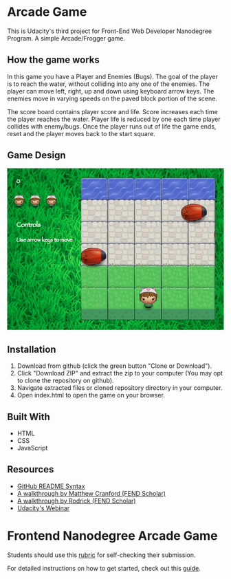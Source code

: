 # Arcade Game

This is Udacity's third project for Front-End Web Developer Nanodegree Program.  A simple Arcade/Frogger game.

## How the game works
In this game you have a Player and Enemies (Bugs). The goal of the player is to reach the water, without colliding into any one of the enemies. The player can move left, right, up and down using keyboard arrow keys. The enemies move in varying speeds on the paved block portion of the scene.

The score board contains player score and life. Score increases each time the player reaches the water.  Player life is reduced by one each time player collides with enemy/bugs. Once the player runs out of life the game ends, reset and the player moves back to the start square.

## Game Design
![](/images/arcade-screenshot.png)

## Installation
1. Download from github (click the green button "Clone or Download").
2. Click "Download ZIP" and extract the zip to your computer (You may opt to clone the repository on github).
3. Navigate extracted files or cloned repository directory in your computer.
4. Open index.html to open the game on your browser.

## Built With
* HTML
* CSS
* JavaScript

## Resources
* [GitHub README Syntax](https://help.github.com/articles/basic-writing-and-formatting-syntax/)
* [A walkthrough by Matthew Cranford (FEND Scholar)](https://matthewcranford.com/arcade-game-walkthrough-part-1-starter-code-breakdown/)
* [A walkthrough by Rodrick (FEND Scholar)](https://zoom.us/recording/play/aulotDlzKFegQFIJTaTzKgWvNkVsYtlwO454vL1UPE1Cm6lOUBQCtfVurPOIAGAS?startTime=1529542978000)
* [Udacity's Webinar](https://www.youtube.com/watch?v=JcQYGbg0IkQ&feature=youtu.be)

Frontend Nanodegree Arcade Game
===============================

Students should use this [rubric](https://review.udacity.com/#!/projects/2696458597/rubric) for self-checking their submission.

For detailed instructions on how to get started, check out this [guide](https://docs.google.com/document/d/1v01aScPjSWCCWQLIpFqvg3-vXLH2e8_SZQKC8jNO0Dc/pub?embedded=true).
